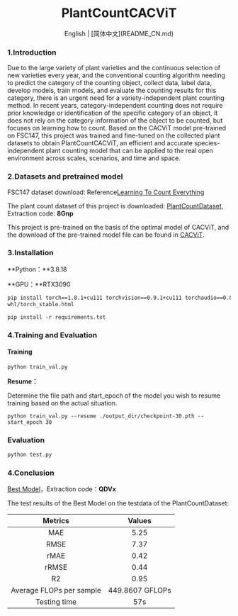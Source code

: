 <p align="center">
    <h1 align="center">PlantCountCACViT</h1>
</p>

<div align="center">
English | [简体中文](README_CN.md)
</div>

### 1.Introduction

Due to the large variety of plant varieties and the continuous selection of new varieties every year, and the conventional counting algorithm needing to predict the category of the counting object, collect data, label data, develop models, train models, and evaluate the counting results for this category, there is an urgent need for a variety-independent plant counting method. In recent years, category-independent counting does not require prior knowledge or identification of the specific category of an object, it does not rely on the category information of the object to be counted, but focuses on learning how to count. Based on the CACViT model pre-trained on FSC147, this project was trained and fine-tuned on the collected plant datasets to obtain PlantCountCACViT, an efficient and accurate species-independent plant counting model that can be applied to the real open environment across scales, scenarios, and time and space.

### 2.Datasets and pretrained model

FSC147 dataset download: Reference<a href="https://github.com/cvlab-stonybrook/LearningToCountEverything/tree/master" title="Learning To Count Everything">Learning To Count Everything</a>

The plant count dataset of this project is downloaded: <a href="https://pan.quark.cn/s/76cec041ff98" title="PlantCountDataset">PlantCountDataset,</a> Extraction code: **8Gnp**

This project is pre-trained on the basis of the optimal model of CACViT, and the download of the pre-trained model file can be found in <a href="https://github.com/Xu3XiWang/CACViT-AAAI24" title="CACViT">CACViT</a>.

### 3.Installation

**Python：**3.8.18

**GPU：**RTX3090

```bash
pip install torch==1.8.1+cu111 torchvision==0.9.1+cu111 torchaudio==0.8.1 -f https://download.pytorch.org/
whl/torch_stable.html
```

```
pip install -r requirements.txt
```

### 4.Training and Evaluation

#### Training

```bash
python train_val.py
```

**Resume：**

Determine the file path and start_epoch of the model you wish to resume training based on the actual situation.

```
python train_val.py --resume ./output_dir/checkpoint-30.pth --start_epoch 30
```

### Evaluation

```bash
python test.py
```

### 4.Conclusion

<a href="https://pan.quark.cn/s/aaa63b751b19" title="Best Model">Best Model</a>，Extraction code：**QDVx**

The test results of the Best Model on the testdata of the PlantCountDataset:

|         Metrics          |     Values      |
| :----------------------: | :-------------: |
|           MAE            |      5.25       |
|           RMSE           |      7.37       |
|           rMAE           |      0.42       |
|          rRMSE           |      0.44       |
|            R2            |      0.95       |
| Average FLOPs per sample | 449.8607 GFLOPs |
|       Testing time       |       57s       |